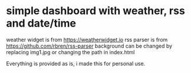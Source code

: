 # simple dashboard with weather, rss and date/time

weather widget is from https://weatherwidget.io
rss parser is from https://github.com/rbren/rss-parser
background can be changed by replacing img1.jpg or changing the path in index.html

Everything is provided as is, i made this for personal use.